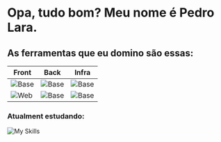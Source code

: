 # Opa, tudo bom? Meu nome é Pedro Lara.

## As ferramentas que eu domino são essas:
| Front | Back | Infra |
|----------|---------|-----------|
|![Base](https://skillicons.dev/icons?i=linux,github&perline=3)        |![Base](https://skillicons.dev/icons?i=nodejs,go)   |![Base](https://skillicons.dev/icons?i=firebase,postgres)   |
|![Web](https://skillicons.dev/icons?i=nextjs,flutter,electron)                     |![Base](https://skillicons.dev/icons?i=express)           |  ![Base](https://skillicons.dev/icons?i=heroku,netlify,gcp,digitalocean,aws)  |   
  
  
### Atualment estudando:
![My Skills](https://skillicons.dev/icons?i=docker,jest,gcp)


